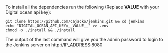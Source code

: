 To install all the dependencies run the following (Replace __VALUE__ with your Digital ocean api key):

```
git clone https://github.com/cajacko/jenkins.git && cd jenkins
echo "DIGITAL_OCEAN_API_KEY=__VALUE__" >> .env
chmod +x ./install && ./install
```

The output of the last command will give you the admin password to login to the Jenkins server on http://IP_ADDRESS:8080
